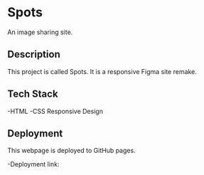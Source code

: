# Spots

An image sharing site.

## Description

This project is called Spots. It is a responsive Figma site remake.

## Tech Stack

-HTML
-CSS
Responsive Design

## Deployment

This webpage is deployed to GitHub pages.

-Deployment link:
